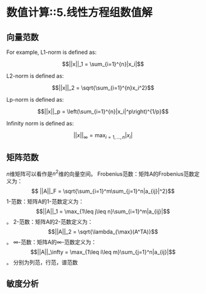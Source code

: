 # 数值计算::5.线性方程组数值解

## 向量范数
For example, L1-norm is defined as:

$$||x||_1 = \sum_{i=1}^{n}|x_i|$$

L2-norm is defined as:

$$||x||_2 = \sqrt{\sum_{i=1}^{n}x_i^2}$$

Lp-norm is defined as:

$$||x||_p = \left(\sum_{i=1}^{n}|x_i|^p\right)^{1/p}$$

Infinity norm is defined as:

$$||x||_{\infty} = \max_{i=1,…,n}|x_i|$$

## 矩阵范数
$n$维矩阵可以看作是$n^2$维的向量空间。
Frobenius范数：矩阵A的Frobenius范数定义为：
$$ ||A||_F = \sqrt{\sum_{i=1}^m\sum_{j=1}^n|a_{ij}|^2}$$
1-范数：矩阵A的1-范数定义为：$$||A||_1 = \max_{1\leq j\leq n}\sum_{i=1}^m|a_{ij}|$$。
2-范数：矩阵A的2-范数定义为：$$||A||_2 = \sqrt{\lambda_{\max}(A^TA)}$$。
$\infty$-范数：矩阵A的$\infty$-范数定义为：$$||A||_\infty = \max_{1\leq i\leq m}\sum_{j=1}^n|a_{ij}|$$。
分别为列范，行范，谱范数

## 敏度分析


